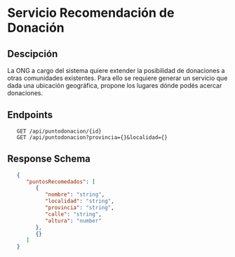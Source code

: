 # Servicio Recomendación de Donación

## Descipción

La ONG a cargo del sistema quiere extender la posibilidad de donaciones a otras comunidades existentes. Para ello se requiere generar un servicio que dada una ubicación geográfica, propone los lugares dónde podés acercar donaciones.

## Endpoints

```endpoint
   GET /api/puntodonacion/{id}
   GET /api/puntodonacion?provincia={}&localidad={}
```

## Response Schema

```json
   {
      "puntosRecomedados": [
         {
            "nombre": "string",
            "localidad": "string",
            "provincia": "string",
            "calle": "string",
            "altura": "number"
         },
         {}
      ]
   }
```

